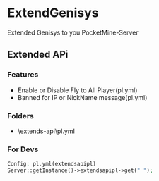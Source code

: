 # ExtendGenisys
Extended Genisys to you PocketMine-Server

## Extended APi

### Features
- Enable or Disable Fly to All Player(pl.yml)
- Banned for IP or NickName message(pl.yml)

### Folders
- \extends-api\pl.yml

### For Devs
```php
Config: pl.yml(extendsapipl)
Server::getInstance()->extendsapipl->get(" ");
```
